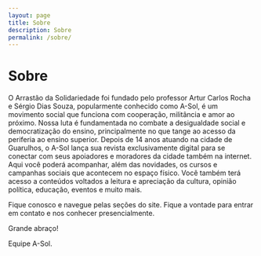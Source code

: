 ```yaml
---
layout: page
title: Sobre
description: Sobre
permalink: /sobre/
---
```


<h1> Sobre </h1>

O Arrastão da Solidariedade foi fundado pelo professor Artur Carlos Rocha e Sérgio Dias Souza, popularmente conhecido como A-Sol, é um movimento social que funciona com cooperação, militância e amor ao próximo. Nossa luta é fundamentada no combate a desigualdade social e democratização do ensino, principalmente no que tange ao acesso da periferia ao ensino superior.
Depois de 14 anos atuando na cidade de Guarulhos, o A-Sol lança sua revista exclusivamente digital  para se conectar com seus apoiadores e moradores da cidade também na internet.
Aqui você poderá acompanhar, além das novidades, os cursos e campanhas sociais que acontecem no espaço físico. Você também terá acesso a conteúdos voltados a leitura e apreciação da cultura, opinião política, educação, eventos e muito mais.

Fique conosco e navegue pelas seções do site. Fique a vontade para entrar em contato e nos conhecer presencialmente.

Grande abraço!

Equipe A-Sol.
